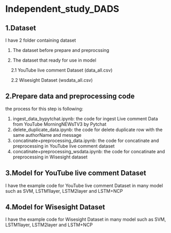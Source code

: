 # Independent_study_DADS

## 1.Dataset

I have 2 folder containing dataset

1. The dataset before prepare and preprocssing
   
2. The dataset that ready for use in model

&emsp; 2.1 YouTube live comment Dataset (data_all.csv)

&emsp; 2.2 Wisesight Dataset (wsdata_all.csv)

## 2.Prepare data and preprocessing code

the process for this step is following:

1. ingest_data_bypytchat.ipynb: the code for ingest Live comment Data from YouTube MorningNEWsTV3 by Pytchat
2. delete_duplicate_data.ipynb: the code for delete duplicate row with the same authorName and message
3. concatinate+preprocessing_data.ipynb: the code for concatinate and preprocessing in YouTube live comment dataset
4. concatinate+preprocessing_wsdata.ipynb: the code for concatinate and preprocessing in Wisesight dataset

## 3.Model for YouTube live comment Dataset
I have the example code for YouTube live comment Dataset in many model such as SVM, LSTM1layer, LSTM2layer and LSTM+NCP

## 4.Model for Wisesight Dataset
I have the example code for Wisesight Dataset in many model such as SVM, LSTM1layer, LSTM2layer and LSTM+NCP
